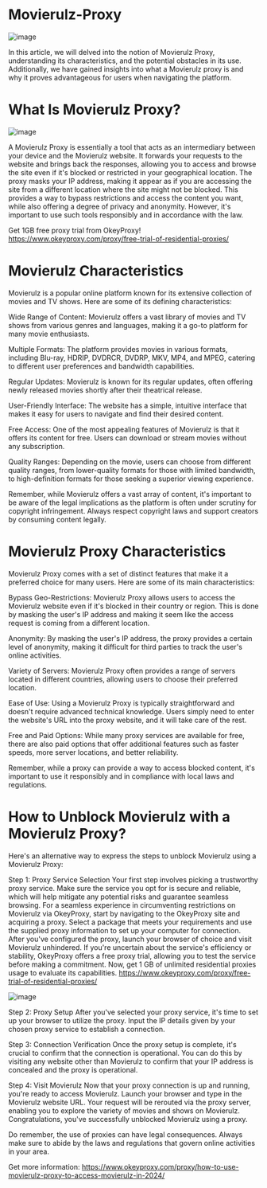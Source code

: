 # Movierulz-Proxy

![image](https://github.com/OkeyProxyCom/Movierulz-Proxy/assets/150340973/b77724b5-503a-432c-af30-4f5d34533514)

In this article, we will delved into the notion of Movierulz Proxy, understanding its characteristics, and the potential obstacles in its use. Additionally, we have gained insights into what a Movierulz proxy is and why it proves advantageous for users when navigating the platform.

# What Is Movierulz Proxy?

![image](https://github.com/OkeyProxyCom/Movierulz-Proxy/assets/150340973/a4c20bac-c942-46b0-a8ad-d30a84d93178)

A Movierulz Proxy is essentially a tool that acts as an intermediary between your device and the Movierulz website. It forwards your requests to the website and brings back the responses, allowing you to access and browse the site even if it's blocked or restricted in your geographical location. The proxy masks your IP address, making it appear as if you are accessing the site from a different location where the site might not be blocked. This provides a way to bypass restrictions and access the content you want, while also offering a degree of privacy and anonymity. However, it's important to use such tools responsibly and in accordance with the law.

Get 1GB free proxy trial from OkeyProxy!
https://www.okeyproxy.com/proxy/free-trial-of-residential-proxies/

# Movierulz Characteristics

Movierulz is a popular online platform known for its extensive collection of movies and TV shows. Here are some of its defining characteristics:

Wide Range of Content: Movierulz offers a vast library of movies and TV shows from various genres and languages, making it a go-to platform for many movie enthusiasts.

Multiple Formats: The platform provides movies in various formats, including Blu-ray, HDRIP, DVDRCR, DVDRP, MKV, MP4, and MPEG, catering to different user preferences and bandwidth capabilities.

Regular Updates: Movierulz is known for its regular updates, often offering newly released movies shortly after their theatrical release.

User-Friendly Interface: The website has a simple, intuitive interface that makes it easy for users to navigate and find their desired content.

Free Access: One of the most appealing features of Movierulz is that it offers its content for free. Users can download or stream movies without any subscription.

Quality Ranges: Depending on the movie, users can choose from different quality ranges, from lower-quality formats for those with limited bandwidth, to high-definition formats for those seeking a superior viewing experience.

Remember, while Movierulz offers a vast array of content, it's important to be aware of the legal implications as the platform is often under scrutiny for copyright infringement. Always respect copyright laws and support creators by consuming content legally.

# Movierulz Proxy Characteristics

Movierulz Proxy comes with a set of distinct features that make it a preferred choice for many users. Here are some of its main characteristics:

Bypass Geo-Restrictions: Movierulz Proxy allows users to access the Movierulz website even if it's blocked in their country or region. This is done by masking the user's IP address and making it seem like the access request is coming from a different location.

Anonymity: By masking the user's IP address, the proxy provides a certain level of anonymity, making it difficult for third parties to track the user's online activities.

Variety of Servers: Movierulz Proxy often provides a range of servers located in different countries, allowing users to choose their preferred location.

Ease of Use: Using a Movierulz Proxy is typically straightforward and doesn't require advanced technical knowledge. Users simply need to enter the website's URL into the proxy website, and it will take care of the rest.

Free and Paid Options: While many proxy services are available for free, there are also paid options that offer additional features such as faster speeds, more server locations, and better reliability.

Remember, while a proxy can provide a way to access blocked content, it's important to use it responsibly and in compliance with local laws and regulations.

# How to Unblock Movierulz with a Movierulz Proxy?

Here's an alternative way to express the steps to unblock Movierulz using a Movierulz Proxy:

Step 1: Proxy Service Selection
Your first step involves picking a trustworthy proxy service. Make sure the service you opt for is secure and reliable, which will help mitigate any potential risks and guarantee seamless browsing. For a seamless experience in circumventing restrictions on Movierulz via OkeyProxy, start by navigating to the OkeyProxy site and acquiring a proxy. Select a package that meets your requirements and use the supplied proxy information to set up your computer for connection. After you've configured the proxy, launch your browser of choice and visit Movierulz unhindered. If you're uncertain about the service's efficiency or stability, OkeyProxy offers a free proxy trial, allowing you to test the service before making a commitment. 
Now, get 1 GB of unlimited residential proxies usage to evaluate its capabilities.
https://www.okeyproxy.com/proxy/free-trial-of-residential-proxies/

![image](https://github.com/OkeyProxyCom/Movierulz-Proxy/assets/150340973/9df3b068-6978-4831-b1f4-4c3be8e9815d)

Step 2: Proxy Setup
After you've selected your proxy service, it's time to set up your browser to utilize the proxy. Input the IP details given by your chosen proxy service to establish a connection.

Step 3: Connection Verification
Once the proxy setup is complete, it's crucial to confirm that the connection is operational. You can do this by visiting any website other than Movierulz to confirm that your IP address is concealed and the proxy is operational.

Step 4: Visit Movierulz
Now that your proxy connection is up and running, you're ready to access Movierulz. Launch your browser and type in the Movierulz website URL. Your request will be rerouted via the proxy server, enabling you to explore the variety of movies and shows on Movierulz. Congratulations, you've successfully unblocked Movierulz using a proxy.

Do remember, the use of proxies can have legal consequences. Always make sure to abide by the laws and regulations that govern online activities in your area.

Get more information: https://www.okeyproxy.com/proxy/how-to-use-movierulz-proxy-to-access-movierulz-in-2024/
